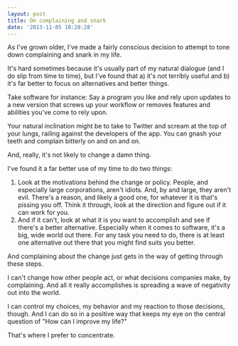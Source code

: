 ```yaml
---
layout: post
title: On complaining and snark
date: '2013-11-05 18:28:28'
---
```


As I've grown older, I've made a fairly conscious decision to attempt to tone down complaining and snark in my life.

It's hard sometimes because it's usually part of my natural dialogue (and I do slip from time to time), but I've found that a) it's not terribly useful and b) it's far better to focus on alternatives and better things.

Take software for instance: Say a program you like and rely upon updates to a new version that screws up your workflow or removes features and abilities you've come to rely upon.

Your natural inclination might be to take to Twitter and scream at the top of your lungs, railing against the developers of the app. You can gnash your teeth and complain bitterly on and on and on.

And, really, it's not likely to change a damn thing.

I've found it a far better use of my time to do two things:

1. Look at the motivations behind the change or policy. People, and especially large corporations, aren't idiots. And, by and large, they aren't evil. There's a reason, and likely a good one, for whatever it is that's pissing you off. Think it through, look at the direction and figure out if it can work for you.
2. And if it can't, look at what it is you want to accomplish and see if there's a better alternative. Especially when it comes to software, it's a big, wide world out there. For any task you need to do, there is at least one alternative out there that you might find suits you better.

And complaining about the change just gets in the way of getting through these steps. 

I can't change how other people act, or what decisions companies make, by complaining. And all it really accomplishes is spreading a wave of negativity out into the world.

I can control my choices, my behavior and my reaction to those decisions, though. And I can do so in a positive way that keeps my eye on the central question of "How can I improve my life?"

That's where I prefer to concentrate.